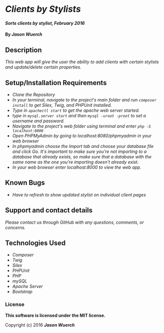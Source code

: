 # _Clients by Stylists_

#### _Sorts clients by stylist, February 2016_

#### By _**Jason Wuerch**_

## Description

_This web app will give the user the ability to add clients with certain stylists and update/delete certain properties._

## Setup/Installation Requirements

* _Clone the Repository_
* _In your terminal, navigate to the project's main folder and run `composer install` to get Silex, Twig, and PHPUnit installed._
* _Type in `apachectl start` to get the apache web server started._
* _type in `mysql.server start` and then `mysql -uroot -proot` to set a username and password._
* _Navigate to the project's web folder using terminal and enter `php -S localhost:8000`_
* _Open PHPMyAdmin by going to localhost:8080/phpmyadmin in your web browser_
* _In phpmyadmin choose the Import tab and choose your database file and click Go. It's important to make sure you're not importing to a database that already exists, so make sure that a database with the same name as the one you're importing doesn't already exist._
* _In your web browser enter localhost:8000 to view the web app._

## Known Bugs

* _Have to refresh to show updated stylist on individual client pages_


## Support and contact details

_Please contact us through GitHub with any questions, comments, or concerns._

## Technologies Used

* _Composer_
* _Twig_
* _Silex_
* _PHPUnit_
* _PHP_
* _mySQL_
* _Apache Server_
* _Bootstrap_

### License

**This software is licensed under the MIT license.**

Copyright (c) 2016 **_Jason Wuerch_**
